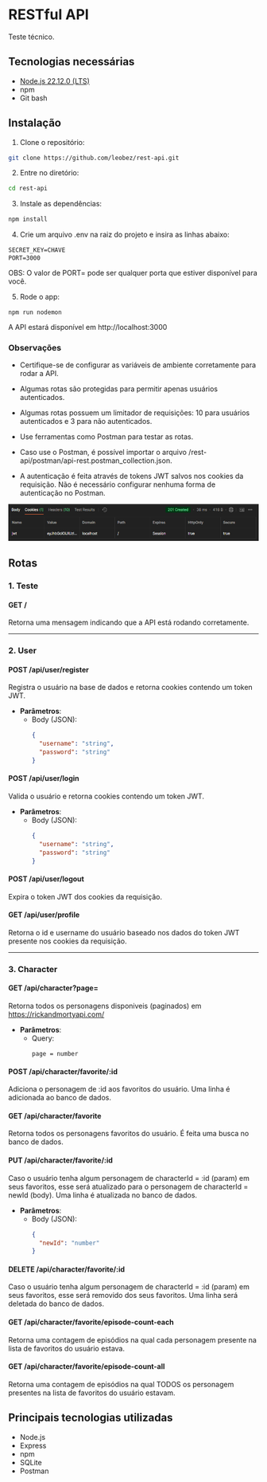 # RESTful API
Teste técnico.

## Tecnologias necessárias
- [Node.js 22.12.0 (LTS)](https://nodejs.org/pt)
- npm
- Git bash

## Instalação
1. Clone o repositório:
``` bash
git clone https://github.com/leobez/rest-api.git
```

2. Entre no diretório:
``` bash
cd rest-api
```

3. Instale as dependências:
``` bash
npm install
```

4. Crie um arquivo .env na raiz do projeto e insira as linhas abaixo:

``` env
SECRET_KEY=CHAVE
PORT=3000
```

OBS: O valor de PORT= pode ser qualquer porta que estiver disponível para você.

5. Rode o app:
``` env
npm run nodemon
```
 
A API estará disponível em http://localhost:3000

### Observações  
- Certifique-se de configurar as variáveis de ambiente corretamente para rodar a API.
  
- Algumas rotas são protegidas para permitir apenas usuários autenticados.

- Algumas rotas possuem um limitador de requisições: 10 para usuários autenticados e 3 para não autenticados.
  
- Use ferramentas como Postman para testar as rotas.
  
- Caso use o Postman, é possível importar o arquivo /rest-api/postman/api-rest.postman_collection.json.
  
- A autenticação é feita através de tokens JWT salvos nos cookies da requisição. Não é necessário configurar nenhuma forma de autenticação no Postman.

<img src="https://raw.githubusercontent.com/leobez/rest-api/refs/heads/main/repo_imgs/cookie_auth.png"/>

## Rotas

### 1. **Teste**  

#### **GET /**  
Retorna uma mensagem indicando que a API está rodando corretamente.  

---

### 2. **User**  

#### **POST /api/user/register**  
Registra o usuário na base de dados e retorna cookies contendo um token JWT.

- **Parâmetros**:  
  - Body (JSON):  
    ```json
    {
      "username": "string",
      "password": "string"
    }
    ```
    
#### **POST /api/user/login**  
Valida o usuário e retorna cookies contendo um token JWT.

- **Parâmetros**:  
  - Body (JSON):  
    ```json
    {
      "username": "string",
      "password": "string"
    }
    ```
    
#### **POST /api/user/logout**  
Expira o token JWT dos cookies da requisição.

#### **GET /api/user/profile**  
Retorna o id e username do usuário baseado nos dados do token JWT presente nos cookies da requisição.

---

### 3. **Character**  

#### **GET /api/character?page=**  
Retorna todos os personagens disponiveis (paginados) em https://rickandmortyapi.com/
- **Parâmetros**:  
  - Query:  
    ```
    page = number
    ```
    
#### **POST /api/character/favorite/:id**  
Adiciona o personagem de :id aos favoritos do usuário. Uma linha é adicionada ao banco de dados.

#### **GET /api/character/favorite**  
Retorna todos os personagens favoritos do usuário. É feita uma busca no banco de dados.

#### **PUT /api/character/favorite/:id**  
Caso o usuário tenha algum personagem de characterId = :id (param) em seus favoritos, esse será atualizado para o personagem de characterId = newId (body). Uma linha é atualizada no banco de dados.

- **Parâmetros**:  
  - Body (JSON):  
    ```json
    {
      "newId": "number"
    }
    ```

#### **DELETE /api/character/favorite/:id**  
Caso o usuário tenha algum personagem de characterId = :id (param) em seus favoritos, esse será removido dos seus favoritos. Uma linha será deletada do banco de dados.

#### **GET /api/character/favorite/episode-count-each**  
Retorna uma contagem de episódios na qual cada personagem presente na lista de favoritos do usuário estava. 

#### **GET /api/character/favorite/episode-count-all**  
Retorna uma contagem de episódios na qual TODOS os personagem presentes na lista de favoritos do usuário estavam. 

## Principais tecnologias utilizadas
- Node.js
- Express
- npm
- SQLite
- Postman
